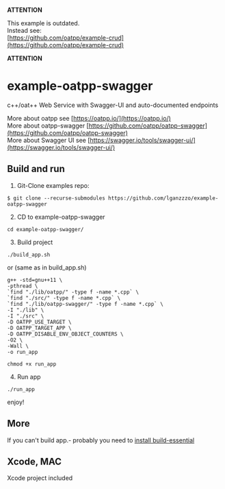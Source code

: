 **ATTENTION**

This example is outdated.  
Instead see:  
[https://github.com/oatpp/example-crud](https://github.com/oatpp/example-crud) 

**ATTENTION**


# example-oatpp-swagger
c++/oat++ Web Service with Swagger-UI and auto-documented endpoints

More about oatpp see [https://oatpp.io/](https://oatpp.io/)  
More about oatpp-swagger [https://github.com/oatpp/oatpp-swagger](https://github.com/oatpp/oatpp-swagger)  
More about Swagger UI see [https://swagger.io/tools/swagger-ui/](https://swagger.io/tools/swagger-ui/)

## Build and run

1) Git-Clone examples repo:
```
$ git clone --recurse-submodules https://github.com/lganzzzo/example-oatpp-swagger
```
2) CD to example-oatpp-swagger
```
cd example-oatpp-swagger/
```
3) Build project
```
./build_app.sh
```
or (same as in build_app.sh)
```
g++ -std=gnu++11 \
-pthread \
`find "./lib/oatpp/" -type f -name *.cpp` \
`find "./src/" -type f -name *.cpp` \
`find "./lib/oatpp-swagger/" -type f -name *.cpp` \
-I "./lib" \
-I "./src" \
-D OATPP_USE_TARGET \
-D OATPP_TARGET_APP \
-D OATPP_DISABLE_ENV_OBJECT_COUNTERS \
-O2 \
-Wall \
-o run_app

chmod +x run_app
```
4) Run app
```
./run_app
```

enjoy!

## More
If you can't build app.- probably you need to [install build-essential](https://www.google.com.ua/search?q=install+build-essentials)

## Xcode, MAC
Xcode project included
